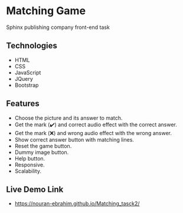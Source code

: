 # Matching Game
Sphinx publishing company front-end task 

## Technologies
- HTML
- CSS
- JavaScript
- JQuery
- Bootstrap
## Features
- Choose the picture and its answer to match.
- Get the mark (:heavy_check_mark:)  and correct audio effect with the correct answer.
- Get the mark (:x:) and wrong audio effect with the wrong answer.
- Show correct answer button with matching lines.
- Reset the game button.
- Dummy image button.
- Help button.
- Responsive.
- Scalability.
## Live Demo Link
- https://nouran-ebrahim.github.io/Matching_tasck2/
